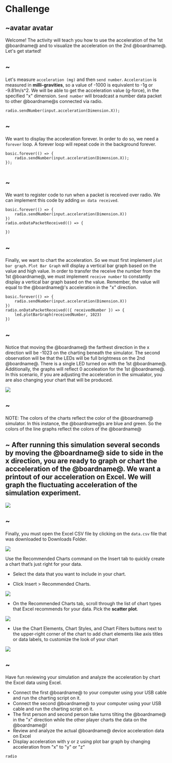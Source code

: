 # Challenge

## ~avatar avatar

Welcome! The activity will teach you how to use the acceleration of the 1st @boardname@ and to visualize the acceleration on the 2nd @boardname@. Let's get started!

## ~

Let's measure `acceleration (mg)` and then `send number`. `Acceleration` is measured in **milli-gravities**, so a value of -1000 is equivalent to -1g or -9.81m/s^2. We will be able to get the acceleration value (g-force), in the specified "x" dimension. `Send number` will broadcast a number data packet to other @boardname@s connected via radio.

```blocks
radio.sendNumber(input.acceleration(Dimension.X));
```

## ~

We want to display the acceleration forever. In order to do so, we need a `forever` loop. A forever loop will repeat code in the background forever.

```blocks
basic.forever(() => {
    radio.sendNumber(input.acceleration(Dimension.X));
});


```

## ~

We want to register code to run when a packet is received over radio. We can implement this code by adding `on data received`.

```blocks
basic.forever(() => {
    radio.sendNumber(input.acceleration(Dimension.X))
})
radio.onDataPacketReceived(() => {

})
```

## ~

Finally, we want to chart the acceleration. So we must first implement `plot bar graph`. `Plot Bar Graph` will display a vertical bar graph based on the value and high value. In order to transfer the receive the number from the 1st @boardname@, we must implement `receive number` to constantly display a vertical bar graph based on the value. Remember, the value will equal to the @boardname@'s acceleration in the "x" direction.

```blocks
basic.forever(() => {
    radio.sendNumber(input.acceleration(Dimension.X))
})
radio.onDataPacketReceived(({ receivedNumber }) => {
    led.plotBarGraph(receivedNumber, 1023)
})

```

## ~

Notice that moving the @boardname@ the farthest direction in the x direction will be -1023 on the charting beneath the simulator. The second observation will be that the LEDs will be full brightness on the 2nd @boardname@. There is a single LED turned on with the 1st @boardname@. Additionally, the graphs will reflect 0 acceleation for the 1st @boardname@. In this scenario, if you are adjusting the acceleration in the simualator, you are also changing your chart that will be produced.

![](/static/mb/acc.png)

## ~

NOTE: The colors of the charts reflect the color of the @boardname@ simulator. In this instance, the @boardname@s are blue and green. So the colors of the line graphs reflect the colors of the @boardname@

## ~ After running this simulation several seconds by moving the @boardname@ side to side in the x direction, you are ready to graph or chart the accceleration of the @boardname@. We want a printout of our acceleration on Excel. We will graph the fluctuating acceleration of the simulation experiment.

![](/static/mb/acc2.png)

## ~

Finally, you must open the Excel CSV file by clicking on the `data.csv` file that was downloaded to Downloads Folder.

![](/static/mb/data3.png)

Use the Recommended Charts command on the Insert tab to quickly create a chart that’s just right for your data.

* Select the data that you want to include in your chart.

* Click Insert > Recommended Charts.

![](/static/mb/lessons/chart1.png)

* On the Recommended Charts tab, scroll through the list of chart types that Excel recommends for your data. Pick the **scatter plot**.

![](/static/mb/chart_title.png)

* Use the Chart Elements, Chart Styles, and Chart Filters buttons next to the upper-right corner of the chart to add chart elements like axis titles or data labels, to customize the look of your chart

![](/static/mb/elements_styles_filters.png)

## ~

Have fun reviewing your simulation and analyze the acceleration by chart the Excel data using Excel.

* Connect the first @boardname@ to your computer using your USB cable and run the charting script on it.
* Connect the second @boardname@ to your computer using your USB cable and run the charting script on it.
* The first person and second person take turns tilting the @boardname@ in the "x" direction while the other player charts the data on the @boardname@!
* Review and analyze the actual @boardname@ device acceleration data on Excel
* Display acceleration with y or z using plot bar graph by changing acceleration from "x" to "y" or "z"

```package
radio
```